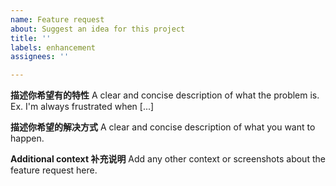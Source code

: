 ```yaml
---
name: Feature request
about: Suggest an idea for this project
title: ''
labels: enhancement
assignees: ''

---
```


**描述你希望有的特性**
A clear and concise description of what the problem is. Ex. I'm always frustrated when [...]

**描述你希望的解决方式**
A clear and concise description of what you want to happen.

**Additional context 补充说明**
Add any other context or screenshots about the feature request here.
